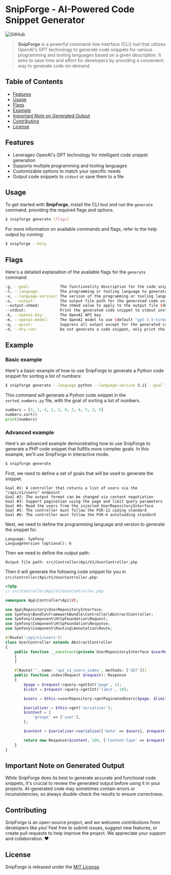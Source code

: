 # SnipForge - AI-Powered Code Snippet Generator

![GitHub](https://img.shields.io/github/license/peetya/snipforge-cli)

> **SnipForge** is a powerful command-line interface (CLI) tool that utilizes OpenAI's GPT technology to generate code 
> snippets for various programming and tooling languages based on a given description. It aims to save time and effort 
> for developers by providing a convenient way to generate code on-demand.


## Table of Contents

- [Features](#features)
- [Usage](#usage)
- [Flags](#flags)
- [Example](#example)
- [Important Note on Generated Output](#important-note-on-generated-output)
- [Contributing](#contributing)
- [License](#license)

## Features

- Leverages OpenAI's GPT technology for intelligent code snippet generation
- Supports multiple programming and tooling languages
- Customizable options to match your specific needs
- Output code snippets to `stdout` or save them to a file

## Usage

To get started with **SnipForge**, install the CLI tool and run the `generate` command, providing the required flags and 
options. 

```bash
$ snipforge generate [flags]
```

For more information on available commands and flags, refer to the help output by running:

```bash
$ snipforge --help
```

## Flags

Here's a detailed explanation of the available flags for the `generate` command:

```bash
-g, --goal:             The functionality description for the code snippet
-l, --language:         The programming or tooling language to generate code in (e.g., PHP, Golang, etc.)
-v, --language-version: The version of the programming or tooling language to generate code for (if applicable)
-o, --output:           The output file path for the generated code snippet
--output-chmod:         The chmod value to apply to the output file (default 644)
--stdout:               Print the generated code snippet to stdout instead of saving to a file
-k, --openai-key:       The OpenAI API key
-m, --openai-model:     The OpenAI model to use (default "gpt-3.5-turbo")
-q, --quiet:            Suppress all output except for the generated code snippet
-d, --dry-run:          Do not generate a code snippet, only print the generated description
```

## Example

### Basic example

Here's a basic example of how to use SnipForge to generate a Python code snippet for sorting a list of numbers:

```bash
$ snipforge generate --language python --language-version 3.11 --goal "sort a list of numbers" --output sorted_numbers.py
```

This command will generate a Python code snippet in the `sorted_numbers.py` file, with the goal of sorting a list of 
numbers.

```python
numbers = [3, 1, 4, 1, 5, 9, 2, 6, 5, 3, 5]
numbers.sort()
print(numbers)
```

### Advanced example

Here's an advanced example demonstrating how to use SnipForge to generate a PHP code snippet that fulfills more complex 
goals. In this example, we'll use SnipForge in interactive mode.

```bash
$ snipforge generate
```

First, we need to define a set of goals that will be used to generate the snippet.

```
Goal #1: A controller that returns a list of users via the "/api/v1/users" endpoint
Goal #2: The output format can be changed via content negotiation
Goal #3: Support pagination using the page and limit query parameters
Goal #4: Read the users from the injected UserRepositoryInterface
Goal #5: The controller must follow the PSR-12 coding standard
Goal #6: The controller must follow the PSR-4 autoloading standard
```

Next, we need to define the programming language and version to generate the snippet for.

```
Language: Symfony
LanguageVersion (optional): 6
```

Then we need to define the output path:

```
Output file path: src/Controller/Api/V1/UserController.php
```

Then it will generate the following code snippet for you in `src/Controller/Api/V1/UserController.php`:

```php
<?php
// src/Controller/Api/V1/UserController.php

namespace App\Controller\Api\V1;

use App\Repository\UserRepositoryInterface;
use Symfony\Bundle\FrameworkBundle\Controller\AbstractController;
use Symfony\Component\HttpFoundation\Request;
use Symfony\Component\HttpFoundation\Response;
use Symfony\Component\Routing\Annotation\Route;

#[Route('/api/v1/users')]
class UserController extends AbstractController
{
    public function __construct(private UserRepositoryInterface $userRepository)
    {
    }

    #[Route('', name: 'api_v1_users_index', methods: ['GET'])]
    public function index(Request $request): Response
    {
        $page = $request->query->getInt('page', 1);
        $limit = $request->query->getInt('limit', 10);

        $users = $this->userRepository->getPaginatedUsers($page, $limit);

        $serializer = $this->get('serializer');
        $context = [
            'groups' => ['user'],
        ];

        $content = $serializer->serialize(['data' => $users], $request->getPreferredFormat(), $context);

        return new Response($content, 200, ['Content-Type' => $request->getMimeType($request->getPreferredFormat())]);
    }
}
```

## Important Note on Generated Output

While SnipForge does its best to generate accurate and functional code snippets, it's crucial to review the generated 
output before using it in your projects. AI-generated code may sometimes contain errors or inconsistencies, so always 
double-check the results to ensure correctness.

## Contributing

SnipForge is an open-source project, and we welcome contributions from developers like you! Feel free to submit issues, 
suggest new features, or create pull requests to help improve the project. We appreciate your support and collaboration. 
:heart:

## License

SnipForge is released under the [MIT License](LICENSE).
